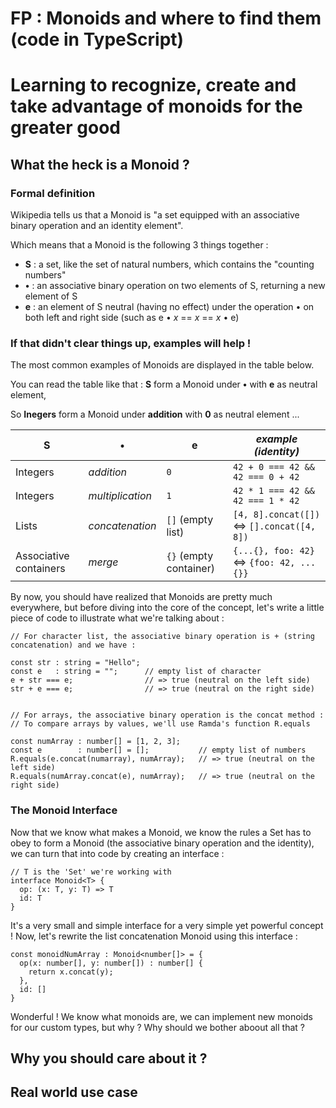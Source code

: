 # FP : Monoids and where to find them (code in TypeScript)
# Learning to recognize, create and take advantage of monoids for the greater good

## What the heck is a Monoid  ? 

### Formal definition

Wikipedia tells us that a Monoid is "a set equipped with an associative binary operation and an identity element".

Which means that a Monoid is the following 3 things together : 

- **S**  : a set, like the set of natural numbers, which contains the "counting numbers"
- **•**  : an associative binary operation on two elements of S, returning a new element of S
- **e**  : an element of S neutral (having no effect) under the operation • on both left and right side (such as e • *x* == *x* == *x* • e)

### If that didn't clear things up, examples will help !

The most common examples of Monoids are displayed in the table below.

You can read the table like that : **S** form a Monoid under **•** with **e** as neutral element,

So **Inegers** form a Monoid under **addition** with **0** as neutral element ... 

| **S**                  |  **•**           | **e**                  | *example (identity)*                      |
|------------------------|------------------|------------------------|-------------------------------------------|
| Integers               | *addition*       | `0`                    | `42 + 0 === 42 && 42 === 0 + 42`          |
| Integers               | *multiplication* | `1`                    | `42 * 1 === 42 && 42 === 1 * 42`          |
| Lists                  | *concatenation*  | `[]` (empty list)      | `[4, 8].concat([])` ⇔ `[].concat([4, 8])` |
| Associative containers | *merge*          | `{}` (empty container) | `{...{}, foo: 42}` ⇔ `{foo: 42, ...{}}`   |

By now, you should have realized that Monoids are pretty much everywhere, but before diving into the core of the concept, 
let's write a little piece of code to illustrate what we're talking about :

```TS
// For character list, the associative binary operation is + (string concatenation) and we have : 

const str : string = "Hello";
const e   : string = "";      // empty list of character
e + str === e;                // => true (neutral on the left side)
str + e === e;                // => true (neutral on the right side)


// For arrays, the associative binary operation is the concat method :
// To compare arrays by values, we'll use Ramda's function R.equals

const numArray : number[] = [1, 2, 3];
const e        : number[] = [];           // empty list of numbers
R.equals(e.concat(numarray), numArray);   // => true (neutral on the left side)
R.equals(numArray.concat(e), numArray);   // => true (neutral on the right side)
```

### The Monoid Interface

Now that we know what makes a Monoid, we know the rules a Set has to obey to form a Monoid (the associative binary operation and the identity), 
we can turn that into code by creating an interface :

```TS
// T is the 'Set' we're working with
interface Monoid<T> {
  op: (x: T, y: T) => T
  id: T
}
```

It's a very small and simple interface for a very simple yet powerful concept ! 
Now, let's rewrite the list concatenation Monoid using this interface :

```TS
const monoidNumArray : Monoid<number[]> = {
  op(x: number[], y: number[]) : number[] {
    return x.concat(y);
  },
  id: []
}
```

Wonderful ! We know what monoids are, we can implement new monoids for our custom types, but why ? Why should we bother aboout all that ?

## Why you should care about it ? 

## Real world use case
